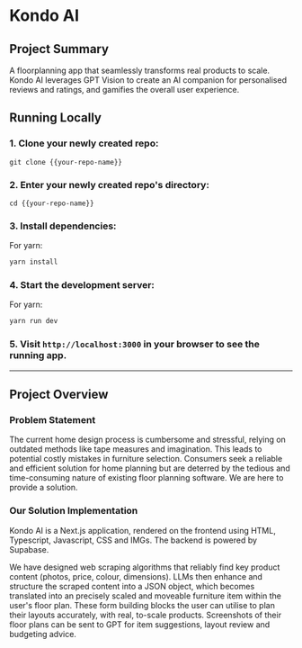 # Kondo AI

## Project Summary   
A floorplanning app that seamlessly transforms real products to scale. Kondo AI leverages GPT Vision to create an AI companion for personalised reviews and ratings, and gamifies the overall user experience.

## Running Locally

### 1. Clone your newly created repo:

```
git clone {{your-repo-name}}
```

### 2. Enter your newly created repo's directory:

```
cd {{your-repo-name}}
```

### 3. Install dependencies:
For yarn:

```bash
yarn install
```

### 4. Start the development server:

For yarn:

```bash
yarn run dev
```

### 5. Visit `http://localhost:3000` in your browser to see the running app.
------
## Project Overview
### Problem Statement  
The current home design process is cumbersome and stressful, relying on outdated methods like tape measures and imagination. This leads to potential costly mistakes in furniture selection. Consumers seek a reliable and efficient solution for home planning but are deterred by the tedious and time-consuming nature of existing floor planning software. We are here to provide a solution.

### Our Solution Implementation
Kondo AI is a Next.js application, rendered on the frontend using HTML, Typescript, Javascript, CSS and IMGs. The backend is powered by Supabase.

We have designed web scraping algorithms that reliably find key product content (photos, price, colour, dimensions). LLMs then enhance and structure the scraped content into a JSON object, which becomes translated into an precisely scaled and moveable furniture item within the user's floor plan. These form building blocks the user can utilise to plan their layouts accurately, with real, to-scale products. Screenshots of their floor plans can be sent to GPT for item suggestions, layout review and budgeting advice. 
